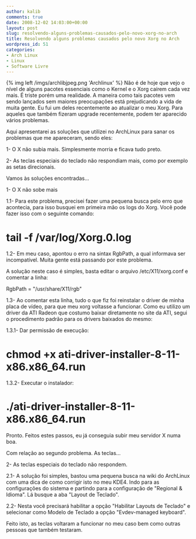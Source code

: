```yaml
---
author: kalib
comments: true
date: 2008-12-02 14:03:00+00:00
layout: post
slug: resolvendo-alguns-problemas-causados-pelo-novo-xorg-no-arch
title: Resolvendo alguns problemas causados pelo novo Xorg no Arch
wordpress_id: 51
categories:
- Arch Linux
- Linux
- Software Livre
---
```

{% img left /imgs/archlibjpeg.png 'Archlinux' %}
Não é de hoje que vejo o nível de alguns pacotes essenciais como o Kernel e o Xorg caírem cada vez mais. É triste porém uma realidade. A maneira como tais pacotes vem sendo lançados sem maiores preocupações está prejudicando a vida de muita gente. Eu fui um deles recentemente ao atualizar o meu Xorg. Para aqueles que também fizeram upgrade recentemente, podem ter aparecido vários problemas.




Aqui apresentarei as soluções que utilizei no ArchLinux para sanar os problemas que me apareceram, sendo eles:




1- O X não subia mais. Simplesmente morria e ficava tudo preto.  

2- As teclas especiais do teclado não respondiam mais, como por exemplo as setas direcionais.




Vamos às soluções encontradas...




1- O X não sobe mais




1.1- Para este problema, precisei fazer uma pequena busca pelo erro que acontecia, para isso busquei em primeira mão os logs do Xorg. Você pode fazer isso com o seguinte comando:




# tail -f /var/log/Xorg.0.log




1.2- Em meu caso, apontou o erro na sintax RgbPath, a qual informava ser incompatível. Muita gente está passando por este problema.




A solução neste caso é simples, basta editar o arquivo /etc/X11/xorg.conf e comentar a linha:  

RgbPath = "/usr/share/X11/rgb"




1.3- Ao comentar esta linha, tudo o que fiz foi reinstalar o driver de minha placa de vídeo, para que meu xorg voltasse a funcionar. Como eu utilizo um driver da ATI Radeon que costumo baixar diretamente no site da ATI, segui o procedimento padrão para os drivers baixados do mesmo:




1.3.1- Dar permissão de execução:  

# chmod +x ati-driver-installer-8-11-x86.x86_64.run




1.3.2- Executar o instalador:  

# ./ati-driver-installer-8-11-x86.x86_64.run




Pronto. Feitos estes passos, eu já conseguia subir meu servidor X numa boa.




Com relação ao segundo problema. As teclas...




2- As teclas especiais do teclado não respondem.  

2.1- A solução foi simples, bastou uma pequena busca na wiki do ArchLinux com uma dica de como corrigir isto no meu KDE4. Indo para as configurações do sistema e partindo para a configuração de "Regional & Idioma". Lá busque a aba "Layout de Teclado".




2.2- Nesta você precisará habilitar a opção "Habilitar Layouts de Teclado" e selecionar como Modelo de Teclado a opção "Evdev-managed keyboard".




Feito isto, as teclas voltaram a funcionar no meu caso bem como outras pessoas que também testaram.